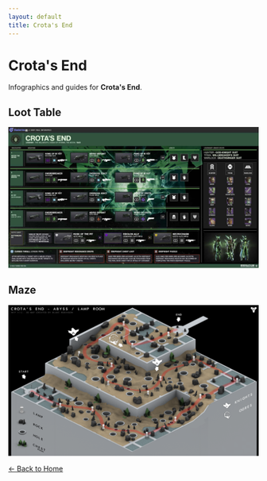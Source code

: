 ```yaml
---
layout: default
title: Crota's End
---
```


<div class="container">

# Crota's End

Infographics and guides for **Crota's End**.

## Loot Table

![Loot Table](imgs/ce_loot.jpg)

## Maze

![Maze](imgs/ce_maze.png)

[← Back to Home](../../Home.html)
</div>